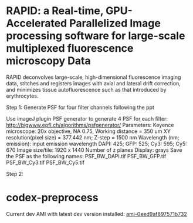 
# RAPID: a Real-time, GPU-Accelerated Parallelized Image processing software for large-scale multiplexed fluorescence microscopy Data

RAPID deconvolves large-scale, high-dimensional fluorescence imaging data, stitches and registers images with axial and lateral drift correction, and minimizes tissue autofluorescence such as that introduced by erythrocytes.


Step 1: Generate PSF for four filter channels following the ppt

Use imageJ plugin PSF generator to generate 4 PSF for each filter:
http://bigwww.epfl.ch/algorithms/psfgenerator/
Parameters:
Keyence microscope: 
20x objective, NA 0.75, Working distance = 350 um
XY resolution(pixel size) = 377.442 nm; Z-step = 1500 nm
Wavelength (nm; emission): input emission wavelength 
DAPI: 425; GFP: 525; Cy3: 595; Cy5: 670
Image size/tile: 1920 x 1440
Number of z planes
Display: grays
Save the PSF as the following names:
PSF_BW_DAPI.tif
PSF_BW_GFP.tif
PSF_BW_Cy3.tif
PSF_BW_Cy5.tif

Step 2: 

# codex-preprocess

Current dev AMI with latest dev version installed: [ami-0eed9af897571b732](https://console.aws.amazon.com/ec2/v2/home?region=us-east-1#ImageDetails:imageId=ami-0eed9af897571b732)
